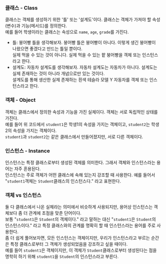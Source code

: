 ### 클래스 - Class <br>
클래스는 객체를 생성하기 위한 '틀' 또는 '설계도'이다. 클래스는 객체가 가져야 할 속성(변수)과 기능(메서드)를 정의한다. <br>
예를 들어 학생이라는 클래스는 속성으로 `name`, `age`, `grade`를 가진다. <br>
- 틀: 붕어빵 틀을 생각해보자. 붕어빵 틀은 붕어빵이 아니다. 이렇게 생긴 붕어빵이 나왔으면 좋겠다고 만드는 틀일 뿐이다. <br>
실제 먹을 수 있는 것이 아니다. 실제 먹을 수 있는 팥 붕어빵을 객체 또는 인스턴스라고 한다.
- 설계도: 자동차 설계도를 생각해보자. 자동차 설계도는 자동차가 아니다. 설계도는 실제 존재하는 것이 아니라 개념으로만 있는 것이다. <br>
설계도를 통해 생산한 실제 존재하는 흰색 테슬라 모델 Y 자동차를 객체 또는 인스턴스라고 한다. <br>

### 객체 - Object <br>
객체는 클래스에서 정의한 속성과 기능을 가진 실체이다. 객체는 서로 독립적인 상태를 가진다. <br>
예를 들어 위 코드에서 `student1`은 학생1의 속성을 가지는 객체이고, `student2`는 학생2의 속성을 가지는 객체이다. <br>
`student1`과 `student2`는 같은 클래스에서 만들어졌지만, 서로 다른 객체이다.

### 인스턴스 - Instance <br>
인스턴스는 특정 클래스로부터 생성된 객체를 의미한다. 그래서 객체와 인스턴스라는 용어는 자주 혼용된다. <br>
인스턴스는 주로 객체가 어떤 클래스에 속해 있는지 강조할 때 사용한다. 예를 들어서 "`student1`객체는 `Student`클래스의 인스턴스다." 라고 표현한다.

### 객체 vs 인스턴스 <br>
둘 다 클래스에서 나온 실체라는 의미에서 비슷하게 사용되지만, 용어상 인스턴스는 객체보다 좀 더 관계에 초점을 맞춘 단어이다. <br>
보통 "`student1`은 `Student`의 객체이다." 라고 말하는 대신 "`student1`은 `Student`의 인스턴스이다." 라고 특정 클래스와의 관계를 명확히 할 때 인스턴스라는 용어를 주로 사용한다. <br>
좀 더 쉽게 풀어보자면, 모든 인스턴스는 객체이지만, 우리가 인스턴스라고 부르는 순간은 특정 클래스로부터 그 객체가 생성되었음을 강조하고 싶을 때이다. <br>
예를 들어 `student1`은 객체이지만, 이 객체가 `Student`클래스로부터 생성된다는 점을 명학히 하기 위해 `student1`을 `Student`의 인스턴스라고 부른다.
